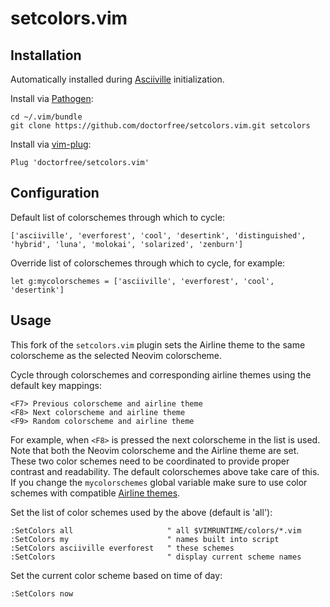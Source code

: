 # setcolors.vim

## Installation

Automatically installed during
[Asciiville](https://github.com/doctorfree/Asciiville)
initialization.

Install via [Pathogen](https://github.com/tpope/vim-pathogen):

    cd ~/.vim/bundle
    git clone https://github.com/doctorfree/setcolors.vim.git setcolors

Install via [vim-plug](https://github.com/junegunn/vim-plug):

    Plug 'doctorfree/setcolors.vim'

## Configuration

Default list of colorschemes through which to cycle:

    ['asciiville', 'everforest', 'cool', 'desertink', 'distinguished', 'hybrid', 'luna', 'molokai', 'solarized', 'zenburn']

Override list of colorschemes through which to cycle, for example:

    let g:mycolorschemes = ['asciiville', 'everforest', 'cool', 'desertink']

## Usage

This fork of the `setcolors.vim` plugin sets the Airline theme to the same
colorscheme as the selected Neovim colorscheme.

Cycle through colorschemes and corresponding airline themes using the default
key mappings:

    <F7> Previous colorscheme and airline theme
    <F8> Next colorscheme and airline theme
    <F9> Random colorscheme and airline theme

For example, when `<F8>` is pressed the next colorscheme in the list is used. 
Note that both the Neovim colorscheme and the Airline theme are set. These
two color schemes need to be coordinated to provide proper contrast and
readability. The default colorschemes above take care of this. If you change
the `mycolorschemes` global variable make sure to use color schemes with
compatible [Airline themes](https://github.com/vim-airline/vim-airline-themes).

Set the list of color schemes used by the above (default is 'all'):

```vim
:SetColors all                     " all $VIMRUNTIME/colors/*.vim
:SetColors my                      " names built into script
:SetColors asciiville everforest   " these schemes
:SetColors                         " display current scheme names
```

Set the current color scheme based on time of day:

```vim
:SetColors now
```
